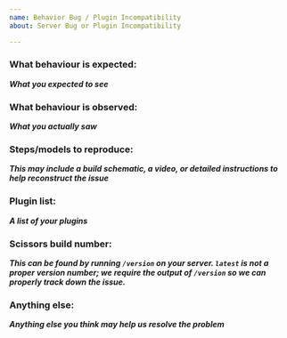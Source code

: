 ```yaml
---
name: Behavior Bug / Plugin Incompatibility
about: Server Bug or Plugin Incompatibility

---
```


### What behaviour is expected:
___What you expected to see___

### What behaviour is observed:
___What you actually saw___

### Steps/models to reproduce:
___This may include a build schematic, a video, or detailed instructions to help reconstruct the issue___

### Plugin list:
___A list of your plugins___

### Scissors build number:
___This can be found by running `/version` on your server. `latest` is not a proper version number; we require the output of `/version` so we can properly track down the issue.___

### Anything else:
___Anything else you think may help us resolve the problem___
